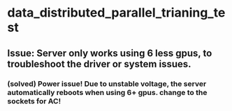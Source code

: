 # data_distributed_parallel_trianing_test
## Issue: Server only works using 6 less gpus, to troubleshoot the driver or system issues. 

### (solved) Power issue! Due to unstable voltage, the server automatically reboots when using 6+ gpus. change to the sockets for AC!
